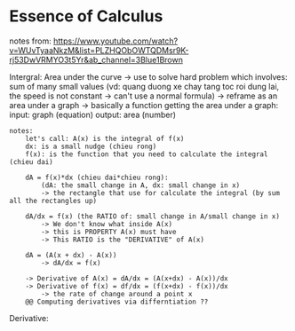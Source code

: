 # Essence of Calculus 
notes from: https://www.youtube.com/watch?v=WUvTyaaNkzM&list=PLZHQObOWTQDMsr9K-rj53DwVRMYO3t5Yr&ab_channel=3Blue1Brown

Intergral: Area under the curve 
    -> use to solve hard problem which involves: 
        sum of many small values 
            (vd: quang duong xe chay tang toc roi dung lai, the speed is not constant -> can't use a normal formula)
            -> reframe as an area under a graph 
    -> basically a function getting the area under a graph:
        input: graph (equation)
        output: area (number)

    notes: 
        let's call: A(x) is the integral of f(x) 
        dx: is a small nudge (chieu rong)
        f(x): is the function that you need to calculate the integral (chieu dai)

        dA = f(x)*dx (chieu dai*chieu rong): 
            (dA: the small change in A, dx: small change in x)
            -> the rectangle that use for calculate the integral (by sum all the rectangles up) 

        dA/dx = f(x) (the RATIO of: small change in A/small change in x)
            -> We don't know what inside A(x)
            -> this is PROPERTY A(x) must have 
            -> This RATIO is the "DERIVATIVE" of A(x)

        dA = (A(x + dx) - A(x))
            -> dA/dx = f(x)

        -> Derivative of A(x) = dA/dx = (A(x+dx) - A(x))/dx
        -> Derivative of f(x) = df/dx = (f(x+dx) - f(x))/dx
            -> the rate of change around a point x  
        @@ Computing derivatives via differntiation ?? 

Derivative: 